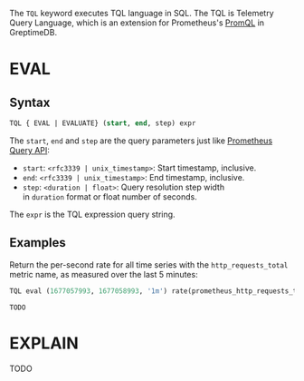 The `TQL` keyword executes TQL language in SQL. The TQL is Telemetry Query Language, which is an extension for Prometheus's [PromQL](https://prometheus.io/docs/prometheus/latest/querying/basics/) in GreptimeDB.

# EVAL
## Syntax

```sql
TQL { EVAL | EVALUATE} (start, end, step) expr 
```

The `start`, `end` and `step` are the query parameters just like [Prometheus Query API](https://prometheus.io/docs/prometheus/latest/querying/api/):
-   `start`: `<rfc3339 | unix_timestamp>`: Start timestamp, inclusive.
-   `end`: `<rfc3339 | unix_timestamp>`: End timestamp, inclusive.
-   `step`: `<duration | float>`: Query resolution step width in `duration` format or float number of seconds.

The `expr` is the TQL expression query string.

## Examples

Return the per-second rate for all time series with the `http_requests_total` metric name, as measured over the last 5 minutes:

```sql
TQL eval (1677057993, 1677058993, '1m') rate(prometheus_http_requests_total{job="prometheus"}[5m]);
```

```text
TODO
```

# EXPLAIN

TODO
